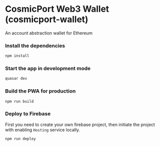 # CosmicPort Web3 Wallet (cosmicport-wallet)

An account abstraction wallet for Ethereum

### Install the dependencies

```bash
npm install
```

### Start the app in development mode

```bash
quasar dev
```

### Build the PWA for production

```bash
npm run build
```

### Deploy to Firebase

First you need to create your own firebase project, then initiate the project with enabling `Hosting` service locally.

```bash
npm run deploy
```
